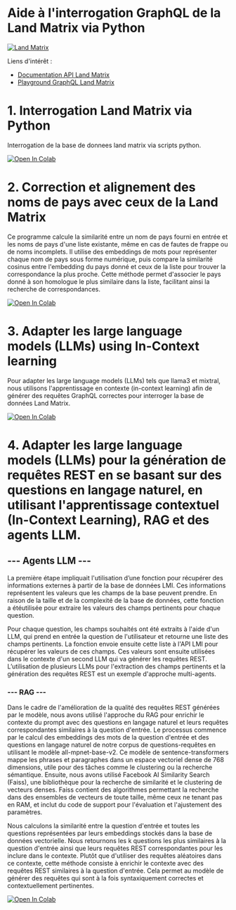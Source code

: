 # Aide à l'interrogation GraphQL de la Land Matrix via Python
[![Land Matrix](https://landmatrix.org/images/lm-logo-dark.png)](https://landmatrix.org/)

Liens d'intérêt :
- [Documentation API Land Matrix](https://landmatrix.readthedocs.io/en/latest/api/)
- [Playground GraphQL Land Matrix](https://landmatrix.org/graphql/)

# 1. Interrogation Land Matrix via Python

Interrogation de la base de donnees land matrix via scripts python.

[![Open In Colab](https://colab.research.google.com/assets/colab-badge.svg)](https://colab.research.google.com/github/tetis-nlp/landmatrix-graphql-python/blob/main/notebooks/TP1__GraphQl.ipynb)


# 2. Correction et alignement des noms de pays avec ceux de la Land Matrix

Ce programme calcule la similarité entre un nom de pays fourni en entrée et les noms de pays d'une liste existante, même en cas de fautes de frappe ou de noms incomplets. Il utilise des embeddings de mots pour représenter chaque nom de pays sous forme numérique, puis compare la similarité cosinus entre l'embedding du pays donné et ceux de la liste pour trouver la correspondance la plus proche. Cette méthode permet d'associer le pays donné à son homologue le plus similaire dans la liste, facilitant ainsi la recherche de correspondances.

[![Open In Colab](https://colab.research.google.com/assets/colab-badge.svg)](https://colab.research.google.com/github/tetis-nlp/landmatrix-graphql-python/blob/main/notebooks/Corresponding_Similarity.ipynb)

# 3. Adapter les large language models (LLMs) using In-Context learning

Pour adapter les large language models (LLMs) tels que llama3 et mixtral, nous utilisons l'apprentissage en contexte (in-context learning) afin de générer des requêtes GraphQL correctes pour interroger la base de données Land Matrix.

[![Open In Colab](https://colab.research.google.com/assets/colab-badge.svg)](https://colab.research.google.com/github/tetis-nlp/landmatrix-graphql-python/blob/main/notebooks/In_Context_Learning.ipynb)

# 4. Adapter les large language models (LLMs) pour la génération de requêtes REST en se basant sur des questions en langage naturel, en utilisant l'apprentissage contextuel (In-Context Learning), RAG et des agents LLM.

## --- Agents LLM ---

La première étape impliquait l'utilisation d’une fonction pour récupérer des informations externes à partir de la base de données LMI. Ces informations représentent les valeurs que les champs de la base peuvent prendre. En raison de la taille et de la complexité de la base de données, cette fonction a étéutilisée pour extraire les valeurs des champs pertinents pour chaque question.

Pour chaque question, les champs souhaités ont été extraits à l'aide d'un LLM, qui prend en entrée la question de l'utilisateur et retourne une liste des champs pertinents. La fonction envoie ensuite cette liste à l'API LMI pour récupérer les valeurs de ces champs. Ces valeurs sont ensuite utilisées dans le contexte d'un second LLM qui va générer les requêtes REST. L’utilisation de plusieurs LLMs pour l'extraction des champs pertinents et la génération des requêtes REST est un exemple d'approche multi-agents.

### --- RAG ---

Dans le cadre de l'amélioration de la qualité des requêtes REST générées par le modèle, nous avons utilisé l'approche du RAG pour enrichir le contexte du prompt avec des questions en langage naturel et leurs requêtes correspondantes similaires à la question d'entrée. Le processus commence par le calcul des embeddings des mots de la question d'entrée et des questions en langage naturel de notre corpus de questions-requêtes en utilisant le modèle
all-mpnet-base-v2. Ce modèle de sentence-transformers mappe les phrases et paragraphes dans un espace vectoriel dense de 768 dimensions, utile pour des tâches comme le clustering ou la recherche sémantique. Ensuite, nous avons utilisé Facebook AI Similarity Search (Faiss), une bibliothèque pour la recherche de similarité et le clustering de vecteurs denses. Faiss contient des algorithmes permettant la recherche dans des ensembles de vecteurs de toute taille, même ceux ne tenant pas en RAM, et inclut du code de support pour l'évaluation et l'ajustement des paramètres.

Nous calculons la similarité entre la question d'entrée et toutes les questions représentées par leurs embeddings stockés dans la base de données vectorielle. Nous retournons les k questions les plus similaires à la question d'entrée ainsi que leurs requêtes REST correspondantes pour les inclure dans le contexte. Plutôt que d'utiliser des requêtes aléatoires dans ce contexte, cette méthode consiste à enrichir le contexte avec des requêtes REST similaires à la question d'entrée. Cela permet au modèle de générer des requêtes qui sont à la fois syntaxiquement correctes et contextuellement pertinentes.

[![Open In Colab](https://colab.research.google.com/assets/colab-badge.svg)](https://colab.research.google.com/github/tetis-nlp/landmatrix-graphql-python/blob/main/notebooks/REST_Request.ipynb)
